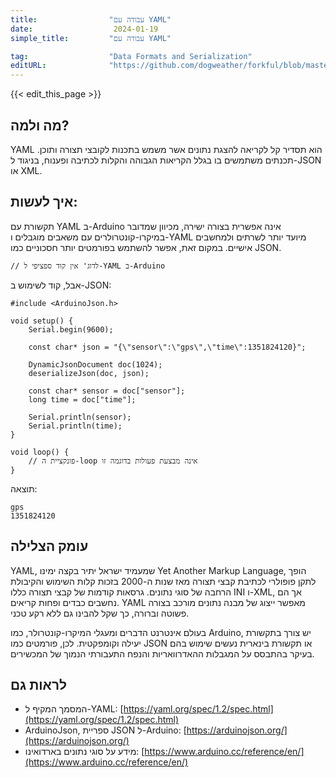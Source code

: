 ```yaml
---
title:                "עבודה עם YAML"
date:                  2024-01-19
simple_title:         "עבודה עם YAML"

tag:                  "Data Formats and Serialization"
editURL:              "https://github.com/dogweather/forkful/blob/master/content/he/arduino/working-with-yaml.md"
---
```


{{< edit_this_page >}}

## מה ולמה?
YAML הוא תסדיר קל לקריאה להצגת נתונים אשר משמש בתכנות לקובצי תצורה ותוכן. תכנתים משתמשים בו בגלל הקריאות הגבוהה והקלות לכתיבה ופענוח, בניגוד ל-JSON או XML.

## איך לעשות:
תקשורת עם YAML ב-Arduino אינה אפשרית בצורה ישירה, מכיוון שמדובר במיקרו-קונטרולרים עם משאבים מוגבלים ו-YAML מיועד יותר לשרתים ולמחשבים אישיים. במקום זאת, אפשר להשתמש בפורמטים יותר חסכוניים כמו JSON.

```Arduino
// לדוג' אין קוד ספציפי ל-YAML ב-Arduino
```

אבל, קוד לשימוש ב-JSON:

```Arduino
#include <ArduinoJson.h>

void setup() {
    Serial.begin(9600);

    const char* json = "{\"sensor\":\"gps\",\"time\":1351824120}";

    DynamicJsonDocument doc(1024);
    deserializeJson(doc, json);

    const char* sensor = doc["sensor"];
    long time = doc["time"];

    Serial.println(sensor);
    Serial.println(time);
}

void loop() {
    // פונקציית ה-loop אינה מבצעת פעולות בדוגמה זו
}
```

תוצאה:
```
gps
1351824120
```

## עומק הצלילה
YAML, שמעמיד ישראל יתיר בקצה ימינו Yet Another Markup Language, הופך לתקן פופולרי לכתיבת קבצי תצורה מאז שנות ה-2000 בזכות קלות השימוש והקיבולת הרחבה של סוגי נתונים. גרסאות קודמות של קבצי תצורה כללו INI ו-XML, אך הם נחשבים כבדים ופחות קריאים. YAML מאפשר ייצוג של מבנה נתונים מורכב בצורה פשוטה וברורה, כך שקל להבינו גם ללא רקע טכני.

בעולם אינטרנט הדברים ומעגלי המיקרו-קונטרולר, כמו Arduino, יש צורך בתקשורת יעילה וקומפקטית. לכן, פורמטים כמו JSON או תקשורת בינארית נעשים שימוש בהם בעיקר בהתבסס על המגבלות ההאדרוואריות והנפח התעבורתי הנמוך של המכשירים.

## לראות גם
- המסמך המקיף ל-YAML: [https://yaml.org/spec/1.2/spec.html](https://yaml.org/spec/1.2/spec.html)
- ArduinoJson, ספריית JSON ל-Arduino: [https://arduinojson.org/](https://arduinojson.org/)
- מידע על סוגי נתונים בארדואינו: [https://www.arduino.cc/reference/en/](https://www.arduino.cc/reference/en/)
